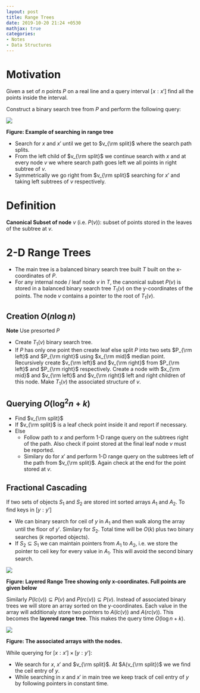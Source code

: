 ```yaml
---
layout: post
title: Range Trees
date: 2019-10-20 21:24 +0530
mathjax: true
categories:
- Notes
- Data Structures
---
```

# Motivation

Given a set of $n$ points $P$ on a real line and a query interval $[x:x']$ find all the points inside the interval.

Construct a binary search tree from $P$ and perform the following query:

![]({{site.url}}{{site.baseurl}}/images/rangetree1.png)

**Figure: Example of searching in range tree**

- Search for $x$ and $x'$ until we get to $v_{\rm split}$ where the search path splits.
- From the left child of $v_{\rm split}$ we continue search with $x$ and at every node $v$ we where search path goes left we all points in right subtree of $v$.
- Symmetrically we go right from $v_{\rm split}$ searching for $x'$ and taking left subtrees of $v$ respectively.

# Definition

**Canonical Subset of node** $v$ (i.e. $P(v)$): subset of points stored in the leaves of the subtree at $v$.

# 2-D Range Trees

- The main tree is a balanced binary search tree built $T$ built on the x-coordinates of $P$.
- For any internal node / leaf node $v$ in $T$, the canonical subset $P(v)$ is stored in a balanced binary search tree $T_1(v)$ on the y-coordinates of the points. The node $v$ contains a pointer to the root of $T_1(v)$.

## Creation $O(n\log n)$

**Note** Use presorted $P$

- Create $T_1(v)$ binary search tree.
- If $P$ has only one point then create leaf else split $P$ into two sets $P_{\rm left}$ and $P_{\rm right}$ using $x_{\rm mid}$ median point. Recursively create $v_{\rm left}$ and $v_{\rm right}$ from $P_{\rm left}$ and $P_{\rm right}$ respectively. Create a node with $x_{\rm mid}$ and $v_{\rm left}$ and $v_{\rm right}$ left and right children of this node. Make $T_1(v)$ the associated structure of $v$.

## Querying $O(\log ^2n +k)$

- Find $v_{\rm split}$
- If $v_{\rm split}$ is a leaf check point inside it and report if necessary.
- Else 
    - Follow path to $x$ and perform 1-D range query on the subtrees right of the path. Also check if point stored at the final leaf node $v$ must be reported.
    - Similary do for $x'$ and perform 1-D range query on the subtrees left of the path from $v_{\rm split}$. Again check at the end for the point stored at $v$.

## Fractional Cascading

If two sets of objects $S_1$ and $S_2$ are stored int sorted arrays $A_1$ and $A_2$. To find keys in $[y:y']$ 

- We can binary search for ceil of  $y$ in $A_1$ and then walk along the array until the floor of $y'$. Similary for $S_2$. Total time will be $O(k)$ plus two binary searches ($k$ reported objects).
- If $S_2\subseteq S_1$ we can maintain pointers from $A_1$ to $A_2$, i.e. we store the pointer to ceil key for every value in $A_1$. This will avoid the second binary search.

![]({{site.url}}{{site.baseurl}}/images/rangetree2.png)

**Figure: Layered Range Tree showing only x-coordinates. Full points are given below**

Similarly $P(lc(v))\subseteq P(v)$ and $P(rc(v))\subseteq P(v)$. Instead of associated binary trees we will store an array sorted on the y-coordinates. Each value in the array will additionaly store two pointers to $A(lc(v))$ and $A(rc(v))$. This becomes the **layered range tree**. This makes the query time $O(\log n + k)$.

![]({{site.url}}{{site.baseurl}}/images/rangetree3.png)

**Figure: The associated arrays with the nodes.**



While querying for $[x:x']\times[y:y']$:

- We search for $x$, $x'$ and $v_{\rm split}$. At $A(v_{\rm split})$ we we find the ceil entry of $y$.
- While searching in $x$ and $x'$ in main tree we keep track of ceil entry of $y$ by following pointers in constant time.





